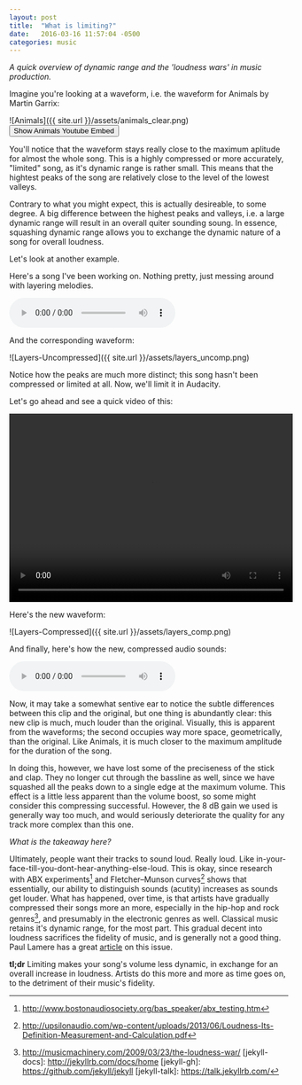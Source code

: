 ```yaml
---
layout: post
title:  "What is limiting?"
date:   2016-03-16 11:57:04 -0500
categories: music
---
```

_A quick overview of dynamic range and the 'loudness wars' in music production._

Imagine you're looking at a waveform, i.e. the waveform for Animals by Martin Garrix:

![Animals]({{ site.url }}/assets/animals_clear.png)
<button onclick="if (document.getElementById('yt').style.display=='block') {document.getElementById('yt').style.display='none';this.innerHTML='Show Animals Youtube Embed'} else {document.getElementById('yt').style.display='block';this.innerHTML='Hide Animals Youtube Embed'}">Show Animals Youtube Embed</button>
<iframe id="yt" width="560" height="315" src="https://www.youtube.com/embed/gCYcHz2k5x0" frameborder="0" style="display: none;"></iframe>

You'll notice that the waveform stays really close to the maximum aplitude for almost the whole song. This is a highly compressed or more accurately, "limited" song, as it's dynamic range is rather small. This means that the hightest peaks of the song are relatively close to the level of the lowest valleys.

Contrary to what you might expect, this is actually desireable, to some degree. A big difference between the highest peaks and valleys, i.e. a large dynamic range will result in an overall quiter sounding soung. In essence, squashing dynamic range allows you to exchange the dynamic nature of a song for overall loudness.

Let's look at another example.

Here's a song I've been working on. Nothing pretty, just messing around with layering melodies.

<audio controls>
  <source src="{{ site.url }}/assets/layers_uncomp.mp3" type="audio/mp3">
</audio>

And the corresponding waveform:

![Layers-Uncompressed]({{ site.url }}/assets/layers_uncomp.png)

Notice how the peaks are much more distinct; this song hasn't been compressed or limited at all. Now, we'll limit it in Audacity.

Let's go ahead and see a quick video of this:

<video  height="340" width="512" controls>
  <source src="{{ site.url }}/assets/limiting.webm" type="video/webm">
</video>

Here's the new waveform:

![Layers-Compressed]({{ site.url }}/assets/layers_comp.png)

And finally, here's how the new, compressed audio sounds:

<audio controls>
  <source src="{{ site.url }}/assets/layers_comp.mp3" type="audio/mp3">
</audio>

Now, it may take a somewhat sentive ear to notice the subtle differences between this clip and the original, but one thing is abundantly clear: this new clip is much, much louder than the original. Visually, this is apparent from the waveforms; the second occupies way more space, geometrically, than the original. Like Animals, it is much closer to the maximum amplitude for the duration of the song.

In doing this, however, we have lost some of the preciseness of the stick and clap. They no longer cut through the bassline as  well, since we have squashed all the peaks down to a single edge at the maximum volume. This effect is a little less apparent than the volume boost, so some might consider this compressing successful. However, the 8 dB gain we used is generally way too much, and would seriously deteriorate the quality for any track more complex than this one.

_What is the takeaway here?_

Ultimately, people want their tracks to sound loud. Really loud. Like in-your-face-till-you-dont-hear-anything-else-loud. This is okay, since research with ABX experiments[^1] and Fletcher–Munson curves[^2] shows that essentially, our ability to distinguish sounds (acutity) increases as sounds get louder. What has happened, over time, is that artists have gradually compressed their songs more an more, especially in the hip-hop and rock genres[^3], and presumably in the electronic genres as well. Classical music retains it's dynamic range, for the most part. This gradual decent into loudness sacrifices the fidelity of music, and is generally not a good thing. Paul Lamere has a great [article](http://musicmachinery.com/2009/03/23/the-loudness-war/) on this issue.

__tl;dr__ Limiting makes your song's volume less dynamic, in exchange for an overall increase in loudness. Artists do this more and more as time goes on, to the detriment of their music's fidelity.

[^1]: http://www.bostonaudiosociety.org/bas_speaker/abx_testing.htm
[^2]: http://upsilonaudio.com/wp-content/uploads/2013/06/Loudness-Its-Definition-Measurement-and-Calculation.pdf
[^3]: http://musicmachinery.com/2009/03/23/the-loudness-war/
[jekyll-docs]: http://jekyllrb.com/docs/home
[jekyll-gh]:   https://github.com/jekyll/jekyll
[jekyll-talk]: https://talk.jekyllrb.com/
